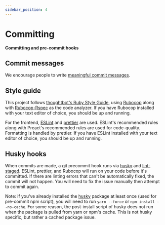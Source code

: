 ```yaml
---
sidebar_position: 4
---
```


# Committing

**Committing and pre-commit hooks**

## Commit messages

We encourage people to write
[meaningful commit messages](https://chris.beams.io/posts/git-commit/).

## Style guide

This project follows
[thoughtbot's Ruby Style Guide](https://github.com/thoughtbot/guides/blob/main/ruby/.rubocop.yml),
using [Rubocop](https://github.com/bbatsov/rubocop) along with
[Rubocop-Rspec](https://github.com/backus/rubocop-rspec) as the code analyzer.
If you have Rubocop installed with your text editor of choice, you should be up
and running.

For the frontend, [ESLint](https://eslint.org) and
[prettier](https://github.com/prettier/prettier) are used. ESLint's recommended
rules along with Preact's recommended rules are used for code-quality.
Formatting is handled by prettier. If you have ESLint installed with your text
editor of choice, you should be up and running.

## Husky hooks

When commits are made, a git precommit hook runs via
[husky](https://github.com/typicode/husky) and
[lint-staged](https://github.com/okonet/lint-staged). ESLint, prettier, and
Rubocop will run on your code before it's committed. If there are linting errors
that can't be automatically fixed, the commit will not happen. You will need to
fix the issue manually then attempt to commit again.

Note: if you've already installed the [husky](https://github.com/typicode/husky)
package at least once (used for pre-commit npm script), you will need to run
`yarn --force` or `npm install --no-cache`. For some reason, the post-install
script of husky does not run when the package is pulled from yarn or npm's
cache. This is not husky specific, but rather a cached package issue.

